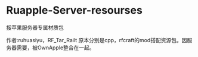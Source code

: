 # Ruapple-Server-resourses
挼苹果服务器专属材质包

作者:ruhuasiyu，RF_Tar_Railt
原本分别是cpp，rfcraft的mod搭配资源包。因服务器需要，被OwnApple整合在一起。
